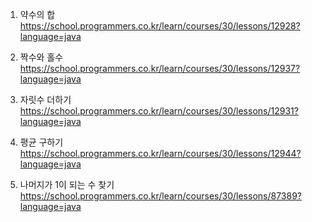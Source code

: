 1. 약수의 합
   https://school.programmers.co.kr/learn/courses/30/lessons/12928?language=java

2. 짝수와 홀수
   https://school.programmers.co.kr/learn/courses/30/lessons/12937?language=java

3. 자릿수 더하기
   https://school.programmers.co.kr/learn/courses/30/lessons/12931?language=java

4. 평균 구하기
   https://school.programmers.co.kr/learn/courses/30/lessons/12944?language=java

5. 나머지가 1이 되는 수 찾기
   https://school.programmers.co.kr/learn/courses/30/lessons/87389?language=java

